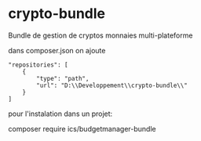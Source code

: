 # crypto-bundle
Bundle de gestion de cryptos monnaies multi-plateforme


dans composer.json on ajoute

    "repositories": [
        {
            "type": "path",
            "url": "D:\\Developpement\\crypto-bundle\\"
        }
    ]


pour l'instalation dans un projet:

composer require ics/budgetmanager-bundle
